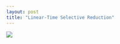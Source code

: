 ```yaml
---
layout: post
title: "Linear-Time Selective Reduction"
---
```



<img src="{{site.baseurl}}/assets/gif/max_card_search_1.gif">


